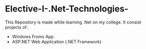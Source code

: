 # Elective-I-.Net-Technologies-

This Repository is made while learning .Net on my college.
It consist projects of:
- Windows Froms App
- ASP.NET Web Application (.NET Framework)
